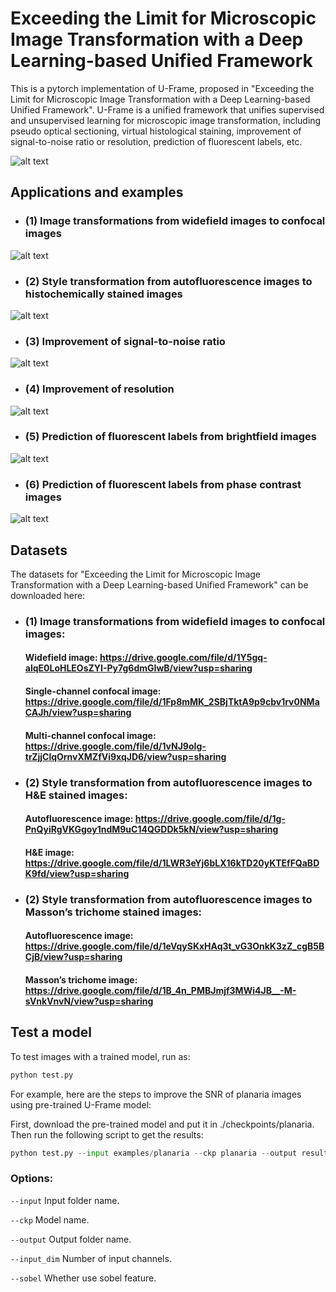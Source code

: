 # Exceeding the Limit for Microscopic Image Transformation with a Deep Learning-based Unified Framework   
This is a pytorch implementation of U-Frame, proposed in "Exceeding the Limit for Microscopic Image Transformation with a Deep Learning-based Unified Framework". U-Frame is a unified framework that unifies supervised and unsupervised learning for microscopic image transformation, including pseudo optical sectioning, virtual histological staining, improvement of signal-to-noise ratio or resolution, prediction of fluorescent labels, etc. 

![alt text](https://github.com/TABLAB-HKUST/U-Frame/blob/4acf45520b442979dc8e6e7e606898ab64d85533/examples/fig%201a%20new.jpg)

## Applications and examples
- ### (1) Image transformations from widefield images to confocal images
![alt text](https://github.com/TABLAB-HKUST/U-Frame/blob/0386d9651f2dae6de5f369203a4d199fd581a47d/examples/confocal2.jpg)

- ### (2) Style transformation from autofluorescence images to histochemically stained images
![alt text](https://github.com/TABLAB-HKUST/U-Frame/blob/f93de198959810d6927e9b15699f01e2ca2640cc/examples/virtualstaining.jpg)

- ### (3) Improvement of signal-to-noise ratio
![alt text](https://github.com/TABLAB-HKUST/U-Frame/blob/11d9a3767a8c5a3c570fec9fee9ab4cd1ec35cb7/examples/planaria.jpg)

- ### (4) Improvement of resolution
![alt text](https://github.com/TABLAB-HKUST/U-Frame/blob/78105b47d0c83b449407fcb01417c12ae68c198d/examples/sr.jpg)

- ### (5) Prediction of fluorescent labels from brightfield images
![alt text](https://github.com/TABLAB-HKUST/U-Frame/blob/130ed89fa391d33df40a372d4b6afa242e769174/examples/fluo_rubin.jpg)

- ### (6) Prediction of fluorescent labels from phase contrast images
![alt text](https://github.com/TABLAB-HKUST/U-Frame/blob/3fc619108cf9ab670ab845792ec6f39cb6becc8f/examples/fluo_yusha.jpg)



##  Datasets 
The datasets for "Exceeding the Limit for Microscopic Image Transformation with a Deep Learning-based Unified Framework" can be downloaded here:
- ### (1) Image transformations from widefield images to confocal images:
  #### Widefield image: https://drive.google.com/file/d/1Y5gq-alqE0LoHLEOsZYI-Py7g6dmGIwB/view?usp=sharing
  #### Single-channel confocal image: https://drive.google.com/file/d/1Fp8mMK_2SBjTktA9p9cbv1rv0NMaCAJh/view?usp=sharing
  #### Multi-channel confocal image: https://drive.google.com/file/d/1vNJ9oIg-trZjjClqOrnvXMZfVi9xqJD6/view?usp=sharing

- ### (2) Style transformation from autofluorescence images to H&E stained images:
  #### Autofluorescence image: https://drive.google.com/file/d/1g-PnQyiRgVKGgoy1ndM9uC14QGDDk5kN/view?usp=sharing
  #### H&E image: https://drive.google.com/file/d/1LWR3eYj6bLX16kTD20yKTEfFQaBDK9fd/view?usp=sharing

- ### (2) Style transformation from autofluorescence images to Masson’s trichome stained images:
  #### Autofluorescence image: https://drive.google.com/file/d/1eVqySKxHAq3t_vG3OnkK3zZ_cgB5BCjB/view?usp=sharing
  #### Masson’s trichome image: https://drive.google.com/file/d/1B_4n_PMBJmjf3MWi4JB__-M-sVnkVnvN/view?usp=sharing


## Test a model
To test images with a trained model, run as:
```python
python test.py 
```
For example, here are the steps to improve the SNR of planaria images using pre-trained U-Frame model:

First, download the pre-trained model and put it in ./checkpoints/planaria. Then run the following script to get the results:
```python
python test.py --input examples/planaria --ckp planaria --output results/planaria --input_dim 1
```

### Options:
```--input```	Input folder name.

```--ckp```	Model name.

```--output```	Output folder name.

```--input_dim```	Number of input channels.

```--sobel```	Whether use sobel feature.
